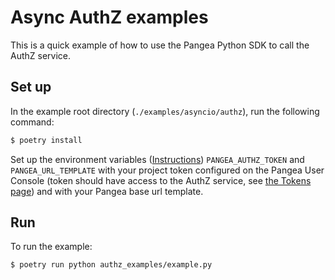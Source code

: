 # Async AuthZ examples

This is a quick example of how to use the Pangea Python SDK to call the AuthZ
service.

## Set up

In the example root directory (`./examples/asyncio/authz`), run the following command:

```bash
$ poetry install
```

Set up the environment variables ([Instructions][set-your-environment-variables])
`PANGEA_AUTHZ_TOKEN` and `PANGEA_URL_TEMPLATE` with your project token configured on
the Pangea User Console (token should have access to the AuthZ service, see
[the Tokens page][tokens]) and with your Pangea base url template.

## Run

To run the example:

```bash
$ poetry run python authz_examples/example.py
```

[set-your-environment-variables]: https://pangea.cloud/docs/authz/#set-your-environment-variables
[tokens]: https://pangea.cloud/docs/admin-guide/tokens
